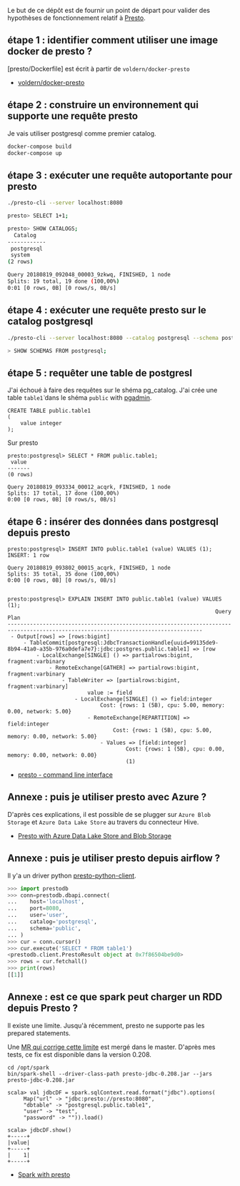 Le but de ce dépôt est de fournir un point de départ pour valider
des hypothèses de fonctionnement relatif à [Presto](https://prestodb.io/).

## étape 1 : identifier comment utiliser une image docker de presto ?

[presto/Dockerfile] est écrit à partir de `voldern/docker-presto`

* [voldern/docker-presto](https://github.com/voldern/docker-presto/blob/master/Dockerfile)

## étape 2 : construire un environnement qui supporte une requête presto

Je vais utiliser postgresql comme premier catalog.

```bash
docker-compose build
docker-compose up
```

## étape 3 : exécuter une requête autoportante pour presto

```bash
./presto-cli --server localhost:8080

presto> SELECT 1+1;

presto> SHOW CATALOGS;
  Catalog
------------
 postgresql
 system
(2 rows)

Query 20180819_092048_00003_9zkwq, FINISHED, 1 node
Splits: 19 total, 19 done (100,00%)
0:01 [0 rows, 0B] [0 rows/s, 0B/s]
```

## étape 4 : exécuter une requête presto sur le catalog postgresql

```bash
./presto-cli --server localhost:8080 --catalog postgresql --schema postgresql

> SHOW SCHEMAS FROM postgresql;
```

## étape 5 : requêter une table de postgresl

J'ai échoué à faire des requêtes sur le shéma pg_catalog.
J'ai crée une table `table1̀` dans le shéma `public` with [pgadmin](http://localhost:5050).

```
CREATE TABLE public.table1
(
    value integer
);
```

Sur presto

```
presto:postgresql> SELECT * FROM public.table1;
 value
-------
(0 rows)

Query 20180819_093334_00012_acqrk, FINISHED, 1 node
Splits: 17 total, 17 done (100,00%)
0:00 [0 rows, 0B] [0 rows/s, 0B/s]
```

## étape 6 : insérer des données dans postgresql depuis presto

```
presto:postgresql> INSERT INTO public.table1 (value) VALUES (1);
INSERT: 1 row

Query 20180819_093802_00015_acqrk, FINISHED, 1 node
Splits: 35 total, 35 done (100,00%)
0:00 [0 rows, 0B] [0 rows/s, 0B/s]


presto:postgresql> EXPLAIN INSERT INTO public.table1 (value) VALUES (1);
                                                                 Query Plan
-----------------------------------------------------------------------------------------------------------------------------------
 - Output[rows] => [rows:bigint]
     - TableCommit[postgresql:JdbcTransactionHandle{uuid=99135de9-8b94-41a0-a35b-976a0defa7e7}:jdbc:postgres.public.table1] => [row
         - LocalExchange[SINGLE] () => partialrows:bigint, fragment:varbinary
             - RemoteExchange[GATHER] => partialrows:bigint, fragment:varbinary
                 - TableWriter => [partialrows:bigint, fragment:varbinary]
                         value := field
                     - LocalExchange[SINGLE] () => field:integer
                             Cost: {rows: 1 (5B), cpu: 5.00, memory: 0.00, network: 5.00}
                         - RemoteExchange[REPARTITION] => field:integer
                                 Cost: {rows: 1 (5B), cpu: 5.00, memory: 0.00, network: 5.00}
                             - Values => [field:integer]
                                     Cost: {rows: 1 (5B), cpu: 0.00, memory: 0.00, network: 0.00}
                                     (1)
```

* [presto - command line interface](https://prestodb.io/docs/current/installationa/cli.html)

## Annexe : puis je utiliser presto avec Azure ?

D'après ces explications, il est possible de se plugger sur `Azure Blob Storage`
et `Azure Data Lake Store` au travers du connecteur Hive.

* [Presto with Azure Data Lake Store and Blob Storage](https://github.com/arsenvlad/docker-presto-adls-wasb)

## Annexe : puis je utiliser presto depuis airflow ?

Il y'a un driver python [presto-python-client](https://github.com/prestodb/presto-python-client).

```python
>>> import prestodb
>>> conn=prestodb.dbapi.connect(
...    host='localhost',
...    port=8080,
...    user='user',
...    catalog='postgresql',
...    schema='public',
... )
>>> cur = conn.cursor()
>>> cur.execute('SELECT * FROM table1')
<prestodb.client.PrestoResult object at 0x7f86504be9d0>
>>> rows = cur.fetchall()
>>> print(rows)
[[1]]
```

## Annexe : est ce que spark peut charger un RDD depuis Presto ?

Il existe une limite. Jusqu'à récemment, presto ne supporte pas les
prepared statements.

Une [MR qui corrige cette limite](https://github.com/prestodb/presto/issues/1195) est mergé dans le master.
D'après mes tests, ce fix est disponible dans la version 0.208.

```
cd /opt/spark
bin/spark-shell --driver-class-path presto-jdbc-0.208.jar --jars presto-jdbc-0.208.jar

scala> val jdbcDF = spark.sqlContext.read.format("jdbc").options(
     Map("url" -> "jdbc:presto://presto:8080",
     "dbtable" -> "postgresql.public.table1",
     "user" -> "test",
     "password" -> "")).load()

scala> jdbcDF.show()
+-----+
|value|
+-----+
|    1|
+-----+
```

* [Spark with presto](http://theckang.com/2016/spark-with-presto/)